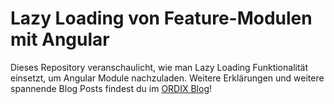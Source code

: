 # Lazy Loading von Feature-Modulen mit Angular

Dieses Repository veranschaulicht, wie man Lazy Loading Funktionalität einsetzt, um Angular Module nachzuladen. Weitere Erklärungen und weitere spannende Blog Posts findest du im [ORDIX Blog](https://blog.ordix.de/?view=entry&layout=preview&uid=438.4972)!
